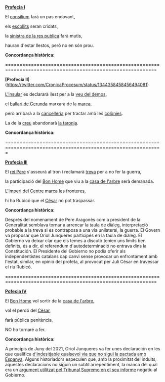 <a name="I"></a>**[Profecia I](https://twitter.com/CronicaProcesum/status/1341068173618065408)**

El [consilium](https://github.com/raulmagdalena/CronicaProcesum/blob/main/Glosari%20i%20dramatis%20personae.md#consilium) farà un pas endavant,

els [escollits](https://github.com/raulmagdalena/CronicaProcesum/blob/main/Glosari%20i%20dramatis%20personae.md#escollits) seran cridats,

la [sinistra de la res publica](https://github.com/raulmagdalena/CronicaProcesum/blob/main/Glosari%20i%20dramatis%20personae.md#sinistra) farà mutis,

hauran d'estar llestos, però no en són prou.

**Concordança històrica**:

===========================================================================================================

<a name="II"></a>**[Profecia II]**(https://twitter.com/CronicaProcesum/status/1344358458456494081)

[L'insular](https://github.com/raulmagdalena/CronicaProcesum/blob/main/Glosari%20i%20dramatis%20personae.md#insular) es declararà llest per a la [veu del demos](https://github.com/raulmagdalena/CronicaProcesum/blob/main/Glosari.md#veudeldemos),

el [ballarí de Gerunda](https://github.com/raulmagdalena/CronicaProcesum/blob/main/Glosari%20i%20dramatis%20personae.md#ballari) marxarà de la [marca](https://github.com/raulmagdalena/CronicaProcesum/blob/main/Glosari.md#marca),

però arribarà a la [cancelleria](https://github.com/raulmagdalena/CronicaProcesum/blob/main/Glosari%20i%20dramatis%20personae.md#cancelleria) per tractar amb les [colònies](https://github.com/raulmagdalena/CronicaProcesum/blob/main/Glosari%20i%20dramatis%20personae.md#colonies).

La de la [creu](https://github.com/raulmagdalena/CronicaProcesum/blob/main/Glosari%20i%20dramatis%20personae.md#creu) abandonarà [la taronja](https://github.com/raulmagdalena/CronicaProcesum/blob/main/Glosari%20i%20dramatis%20personae.md#taronja).

**Concordança històrica**:

=============================================================================================================

<a name="III"></a>**[Profecia III](https://twitter.com/CronicaProcesum/status/1401086508287811584)**

El [rei Pere](https://github.com/raulmagdalena/CronicaProcesum/blob/main/Glosari%20i%20dramatis%20personae.md#reipere) s'asseurà al tron i reclamarà [treva](https://github.com/raulmagdalena/CronicaProcesum/blob/main/Glosari%20i%20dramatis%20personae.md#treva) per a no fer la guerra,

la participació del [Bon Home](https://github.com/raulmagdalena/CronicaProcesum/blob/main/Glosari%20i%20dramatis%20personae.md#bonhome) que viu a la [casa de l'arbre](https://github.com/raulmagdalena/CronicaProcesum/blob/main/Glosari%20i%20dramatis%20personae.md#casaarbre) serà demanada.

[L'Imperi del Centre](https://github.com/raulmagdalena/CronicaProcesum/blob/main/Glosari%20i%20dramatis%20personae.md#impericentre) marca les fronteres,

hi ha Rubicó que el [Cèsar](https://github.com/raulmagdalena/CronicaProcesum/blob/main/Glosari%20i%20dramatis%20personae.md#cesar) no pot traspassar.


**Concordança històrica**:

Després del nomenament de Pere Aragonès com a president de la Generalitat semblava tornar a arrencar la taula de diàleg, interpretació probable a la treva si es contraposa a una via unilateral, la guerra. El Govern va proposar que Oriol Junqueres participés en la taula de diàleg. El Gobierno va deixar clar que els temes a discutir tenien uns límits ben definits, és a dir, el referendum d'autodeterminació no entrava dins la Constitución. El Presidente del Gobierno no podia oferir als independentistes catalans cap canvi sense provocar un enfrontament amb l'estat, similar, en opinió del profeta, al provocat per Juli Cèsar en travessar el riu Rubicó.

===========================================================================================================

<a name="IV"></a>**[Pofecia IV](https://twitter.com/CronicaProcesum/status/1402173655581396998)**

El [Bon Home](https://github.com/raulmagdalena/CronicaProcesum/blob/main/Glosari%20i%20dramatis%20personae.md#bonhome) vol sortir de la [casa de l'arbre](https://github.com/raulmagdalena/CronicaProcesum/blob/main/Glosari%20i%20dramatis%20personae.md#casaarbre),

vol el perdó del [Cèsar](https://github.com/raulmagdalena/CronicaProcesum/blob/main/Glosari%20i%20dramatis%20personae.md#cesar),

farà pública penitència,

NO ho tornaré a fer.

**Concordança històrica**:

A principis de Juny del 2021, Oriol Junqueres va fer unes declaración en les que qualifica [d'indesitjable qualsevol via que no sigui la pactada amb Espanya](https://www.vilaweb.cat/noticies/junqueras-qualifica-dindesitjable-qualsevol-via-que-no-sigui-la-pactada-amb-lestat/). Alguns historiadors especulen que, amb la proximitat del indults, aquestes declaracions no siguin un subtil arrepentiment, la manca del qual era un [argument utilitzat pel Tribunal Supremo en el seu informe](https://www.europapress.es/nacional/noticia-supremo-informa-contra-indultar-presos-proces-porque-no-hay-arrepentimiento-20210526122600.html) negatiu al Gobierno. 
